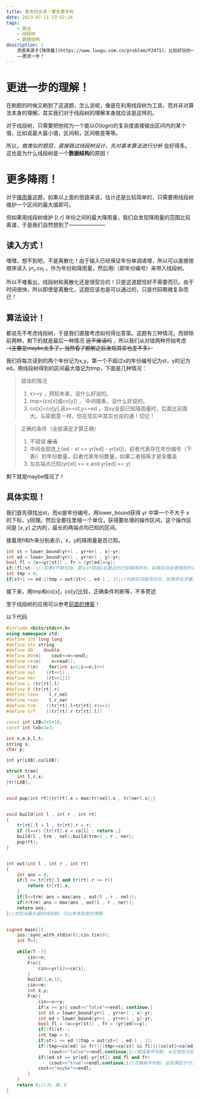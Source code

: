 ```yaml
---
title: 更多的水源！摩多摩多哟
date: 2023-07-11 13:52:24
tags: 
    - 算法
    - 线段树
    - 数据结构
description: |
    灵感来源于[降雨量](https://www.luogu.com.cn/problem/P2471)，比较好玩的一题，考察了对多种情况的分析和线段树的应用，实际上手大概2小时能打完。
    ——更进一步！
---
```

# 更进一步的理解！

在刷题的时候又刷到了这道题，怎么说呢，像是在利用线段树为工具，而并非对算法本身的理解。其实我们对于线段树的理解本身就应该是这样的。

对于线段树，只需要把他视为一个能以$O(logn)$的复杂度直接输出区间内的某个值，比如说最大最小值，区间和，区间极差等等。

所以，_做类似的题目，直接跳过线段树设计，先对基本算法进行分析_ 会好得多。这也是为什么线段树是一个**数据结构**的原因！

# 更多降雨！

对于[降雨量](https://www.luogu.com.cn/problem/P2471)这题，如果以上面的思路来说，估计还是比较简单的，只需要用线段树维护一个区间的最大值即可。

但如果用线段树维护 $[l,r]$ 年份之间的最大降雨量，我们会发现降雨量的范围比较离谱，于是我们自然想到了———————

## 读入方式！

嘿嘿，想不到吧，不是离散化！由于输入已经保证年份单调递增，所以可以直接按顺序读入 $yr_{i},co_{i}$ ，作为年份和降雨量，然后用i（即年份编号）来带入线段树。

所以不难看出，线段树和离散化还是很契合的！只是这道题恰好不需要而已。由于时间很快，所以即使是离散化，这题应该也是可以通过的，只是代码略微复杂而已！

## 算法设计！

都说先不考虑线段树，于是我们直接考虑如何得出答案。这题有三种情况，而排除前两种，剩下的就是最后一种情况 ~~这不废话吗~~ ，所以我们从对错两种开始考虑 ~~（主要是maybe太多了，当然看了题解之后发现其实也差不多）~~ 

我们将每次读到的两个年份记为x,y，第一个不超过x的年份编号记为st，y的记为ed，用线段树得到的区间最大值记为tmp，下面是几种情况：

> 错误的情况
> 1. x>=y ，预知未来，没什么好说的。
> 2. tmp>(co[x]或co[y]) ， 中间报表，没什么好说的。
> 3. co[x]<co[y],且x==st,y==ed ，当xy全部已知降雨量时，后面比前面大。与原题意一样，但在现实中其实也说的通！切记！

> 正确的条件（全部满足才算正确）
> 1. 不错误 ~~废话~~
> 2. 中间全部连上(ed - st == yr[ed] - yr[st])，前者代表存在年份编号（下表i）的年份数量，后者代表年份数量，如果二者相等才是全覆盖
> 3. 左右端点已知(yr[st] == x and yr[ed] == y)

剩下就是maybe情况了！

## 具体实现！

我们首先得找出st，而st是年份编号，用lower_bound获得 yr 中第一个不大于 x 的下标，y同理。然后全都往里缩一个单位，获得要处理的操作区间，这个操作区间是 $[x,y]$ 之内的，最长的两端点均已知的区间。

接着用fl和fr来分别表示，x，y的降雨量是否已知。

```cpp
int st = lower_bound(yr+1 , yr+n+1 , x)-yr;
int ed = lower_bound(yr+1 , yr+n+1 , y)-yr;
bool fl = (x==yr[st]) , fr = (yr[ed]==y);
if(!fl)st--;//如果x不被包括，那么st就是x后最近的已知降雨年份，如果区间会被用到的话，直接使用st即可，否则是操作区间左端点是st+1
int tmp = 0;
if(st+1 <= ed-1)tmp = out(st+1 , ed-1 , 1);//判断区间是否存在，如果存在求最大值
```

接下来，用tmp和co[x]，co[y]比较，正确条件判断等，不多赘述

至于线段树的应用可以参考[前面的博客](https://son.florance.eu.org/2023/06/27/max_in_ltor/)！

以下代码

```cpp
#include <bits/stdc++.h>
using namespace std;
#define int long long
#define str string
#define db    double
#define DG(n)    cout<<n<<endl;
#define re(n)    n=read();
#define F(n)    for(int i=1;i<=n;i++)
#define nel    (rt<<1)
#define ner    (rt<<1|1)
#define L (tr[rt].l)
#define R (tr[rt].r)
#define lson    l,r,nel
#define rson    l,r,ner
#define trm    ((tr[rt].l+tr[rt].r)>>1)
#define trf    ((tr[rt].r-tr[rt].l))

const int LXB=2e5+10;
const int lxb=3e3;

int n,m,k,l,t;
string s;
char p;

int yr[LXB],co[LXB];

struct tree{
    int l,r,x;
}tr[LXB];


void pup(int rt){tr[rt].x = max(tr[nel].x , tr[ner].x);}


void build(int l , int r , int rt)
{
    tr[rt].l = l , tr[rt].r = r;
    if (l==r) {tr[rt].x = co[l] ; return ;}
    build(l , trm , nel);build(trm+1 , r , ner);
    pup(rt);
}


int out(int l , int r , int rt)
{
    int ans = 0;
    if(l <= tr[rt].l and tr[rt].r <= r){
        return tr[rt].x;
    }
    if(l<=trm) ans = max(ans , out(l , r , nel));
    if(r>trm) ans = max(ans , out(l , r , ner));
    return ans;
}//求区间最大值的线段树，可以参考前面的博客


signed main(){
    ios::sync_with_stdio(0);cin.tie(0);
    int T=1;
    
    while(T--){
        cin>>n;
        F(n){
            cin>>yr[i]>>co[i];
        }
        build(1,n,1);
        cin>>m;
        int x,y;
        F(m){
            cin>>x>>y;
            if(x >= y){ cout<<"false"<<endl; continue;}
            int st = lower_bound(yr+1 , yr+n+1 , x)-yr;
            int ed = lower_bound(yr+1 , yr+n+1 , y)-yr;
            bool fl = (x==yr[st]) , fr = (yr[ed]==y);
            if(!fl)st--;
            int tmp = 0;
            if(st+1 <= ed-1)tmp = out(st+1 , ed-1 , 1);
            if((tmp>=co[ed] && fr)||(tmp>=co[st] && fl)||(co[st]<co[ed] && fl && fr))
                {cout<<"false"<<endl;continue;}//错误条件判断。从左到右分别：是中间大于右边，中间大于左边，右边大于左边
            if((ed-st == yr[ed]-yr[st]) and fl and fr)
                {cout<<"true"<<endl;continue;}//正确条件判断，全部满足才行，顺序：未已知，左端点未知，右端点未知
            cout<<"maybe"<<endl;
        }
    }
    return 0;//为，美，0
}

```





